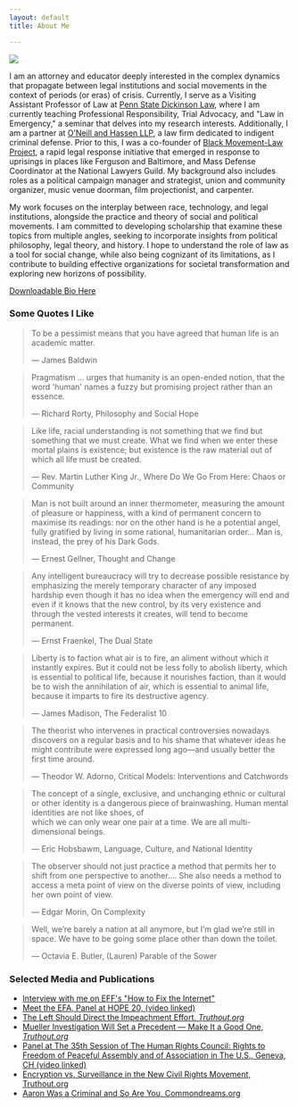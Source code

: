 ```yaml
---
layout: default
title: About Me

---
```

<img class="profile-picture" src="{{site.baseurl}}/{{site.profile-picture}}">

I am an attorney and educator deeply interested in the complex dynamics that propagate between legal institutions and social movements in the context of periods (or eras) of crisis. Currently, I serve as a Visiting Assistant Professor of Law at [Penn State Dickinson Law](https://dickinsonlaw.psu.edu/abi-hassen), where I am currently teaching Professional Responsibility, Trial Advocacy, and "Law in Emergency," a seminar that delves into my research interests. Additionally, I am a partner at [O’Neill and Hassen LLP](http://oandh.net), a law firm dedicated to indigent criminal defense. Prior to this, I was a co-founder of [Black Movement-Law Project](http://bmlp.org), a rapid legal response initiative that emerged in response to uprisings in places like Ferguson and Baltimore, and Mass Defense Coordinator at the National Lawyers Guild. My background also includes roles as a political campaign manager and strategist, union and community organizer, music venue doorman, film projectionist, and carpenter.

My work focuses on the interplay between race, technology, and legal institutions, alongside the practice and theory of social and political movements. I am committed to developing scholarship that examine these topics from multiple angles, seeking to incorporate insights from political philosophy, legal theory, and history. I hope to understand the role of law as a tool for social change, while also being cognizant of its limitations, as I contribute to building effective organizations for societal transformation and exploring new horizons of possibility.

[Downloadable Bio Here](https://docs.google.com/document/d/1u09CCKJB4Et4aWsmdw_G-HCut_2xIWmmk3LCCXXOxWo/export?format=pdf)


### Some Quotes I Like

> To be a pessimist means that you have agreed that human life is an academic matter.
>
> — James Baldwin

> Pragmatism ... urges that humanity is an open-ended notion, that the word 'human' names a fuzzy but promising project rather than an essence.
>
> — Richard Rorty, Philosophy and Social Hope

> Like life, racial understanding is not something that we find but something that we must create. What we find when we enter these mortal plains is existence; but existence is the raw material out of which all life must be created.
>
> — Rev. Martin Luther King Jr., Where Do We Go From Here: Chaos or Community

> Man is not built around an inner thermometer, measuring the amount of pleasure or happiness, with a kind of permanent con­cern to maximise its readings: nor on the other hand is he a potential angel, fully gratified by living in some rational, humani­tarian order... Man is, instead, the prey of his Dark Gods.
>
> — Ernest Gellner, Thought and Change

> Any intelligent bureaucracy will try to decrease possible resistance by emphasizing the merely temporary character of any imposed hardship even though it has no idea when the emergency will end and even if it knows that the new control, by its very existence and through the vested interests it creates, will tend to become permanent.
>
> — Ernst Fraenkel, The Dual State

> Liberty is to faction what air is to fire, an aliment without which it instantly expires. But it could not be less folly to abolish liberty, which is essential to political life, because it nourishes faction, than 
it would be to wish the annihilation of air, which is essential to animal life, because it imparts to fire its destructive agency.
>
> — James Madison, The Federalist 10

> The theorist who intervenes in practical controversies nowadays discovers on a regular basis and to his shame that whatever ideas he might contribute were expressed long ago—and usually better the first time around.
>
> — Theodor W. Adorno, Critical Models: Interventions and Catchwords

> The concept of a single, exclusive, and unchanging ethnic or cultural or other identity is a dangerous piece of brainwashing. Human mental identities are not like shoes, of  
which we can only wear one pair at a time. We are all multi-dimensional beings. 
>
> — Eric Hobsbawm, Language, Culture, and National Identity

> The observer should not just practice a method that permits her to shift from one perspective to another.... She also needs a method to access a meta­ point of view on the diverse points of view, including her own point of view.
>
> — Edgar Morin, On Complexity

> Well, we’re barely a nation at all anymore, but I’m glad we’re still in space. We have to be going some place other than down the toilet.
>
> — Octavia E. Butler, (Lauren) Parable of the Sower

### Selected Media and Publications
* [Interview with me on EFF's "How to Fix the Internet"](https://www.eff.org/deeplinks/2020/11/podcast-episode-your-face-their-database)
* [Meet the EFA, Panel at HOPE 20, (video linked)](https://www.youtube.com/watch?v=XHSF9W70jOI)
* [The Left Should Direct the Impeachment Effort, _Truthout.org_](https://truthout.org/articles/the-left-should-direct-the-impeachment-effort/)
* [Mueller Investigation Will Set a Precedent — Make It a Good One, _Truthout.org_](https://truthout.org/articles/mueller-investigation-will-set-a-precedent-make-it-a-good-one/)
* [Panel at The 35th Session of The Human Rights Council: Rights to Freedom of Peaceful Assembly and of Association in The U.S., Geneva, CH (video linked)](https://vimeo.com/228288776)
* [Encryption vs. Surveillance in the New Civil Rights Movement, Truthout.org](https://medium.com/@abihassen/encryption-vs-surveillance-in-the-new-civil-rights-movement-f371146472aa)
* [Aaron Was a Criminal and So Are You, Commondreams.org](https://www.commondreams.org/views/2013/01/19/aaron-was-criminal-and-so-are-you)
